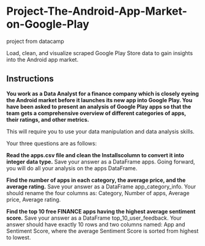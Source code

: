 # Project-The-Android-App-Market-on-Google-Play
project from datacamp


Load, clean, and visualize scraped Google Play Store data to gain insights into the Android app market.
## Instructions 
**You work as a Data Analyst for a finance company which is closely eyeing the Android market before it launches its new app into Google Play. You have been asked to present an analysis of Google Play apps so that the team gets a comprehensive overview of different categories of apps, their ratings, and other metrics.**

This will require you to use your data manipulation and data analysis skills.

Your three questions are as follows:

**Read the apps.csv file and clean the Installscolumn to convert it into integer data type.** Save your answer as a DataFrame apps. Going forward, you will do all your analysis on the apps DataFrame.

**Find the number of apps in each category, the average price, and the average rating.** Save your answer as a DataFrame app_category_info. Your should rename the four columns as: Category, Number of apps, Average price, Average rating.

**Find the top 10 free FINANCE apps having the highest average sentiment score.** Save your answer as a DataFrame top_10_user_feedback. Your answer should have exactly 10 rows and two columns named: App and Sentiment Score, where the average Sentiment Score is sorted from highest to lowest.
